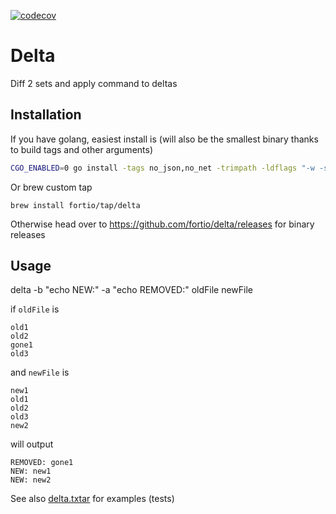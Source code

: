 [![codecov](https://codecov.io/github/fortio/delta/branch/main/graph/badge.svg?token=LONYZDFQ7C)](https://codecov.io/github/fortio/delta)

# Delta
Diff 2 sets and apply command to deltas

## Installation

If you have golang, easiest install is (will also be the smallest binary thanks to build tags and other arguments)
```bash
CGO_ENABLED=0 go install -tags no_json,no_net -trimpath -ldflags "-w -s" github.com/fortio/delta@latest
```

Or brew custom tap 
```
brew install fortio/tap/delta
```

Otherwise head over to https://github.com/fortio/delta/releases for binary releases

## Usage

delta -b "echo NEW:" -a "echo REMOVED:" oldFile newFile

if `oldFile` is
```
old1
old2
gone1
old3
```

and `newFile` is
```
new1
old1
old2
old3
new2
```

will output
```
REMOVED: gone1
NEW: new1
NEW: new2
```

See also [delta.txtar](delta.txtar) for examples (tests)
